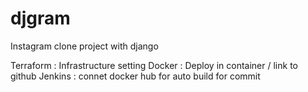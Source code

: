 # djgram

Instagram clone project with django

Terraform : Infrastructure setting
Docker : Deploy in container / link to github
Jenkins : connet docker hub for auto build for commit

